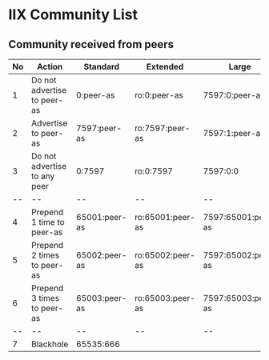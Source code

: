 # IIX Community List #
## Community received from peers ##
| No | Action | Standard | Extended | Large |
| -- | ------ | -------- | -------- | ----- |
| 1 | Do not advertise to peer-as | 0:peer-as | ro:0:peer-as | 7597:0:peer-as |
| 2 | Advertise to peer-as | 7597:peer-as | ro:7597:peer-as | 7597:1:peer-as |
| 3 | Do not advertise to any peer | 0:7597 | ro:0:7597 | 7597:0:0 |
|-- |-- |-- |-- |-- |
| 4 | Prepend 1 time  to peer-as | 65001:peer-as | ro:65001:peer-as | 7597:65001:peer-as |
| 5 | Prepend 2 times to peer-as | 65002:peer-as | ro:65002:peer-as | 7597:65002:peer-as |
| 6 | Prepend 3 times to peer-as | 65003:peer-as | ro:65003:peer-as | 7597:65003:peer-as |
|-- |-- |-- |-- |-- |
| 7 | Blackhole | 65535:666 | | |
